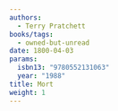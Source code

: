 ```yaml
---
authors:
  - Terry Pratchett
books/tags:
  - owned-but-unread
date: 1800-04-03
params:
  isbn13: "9780552131063"
  year: "1988"
title: Mort
weight: 1
---
```


<!--more-->
